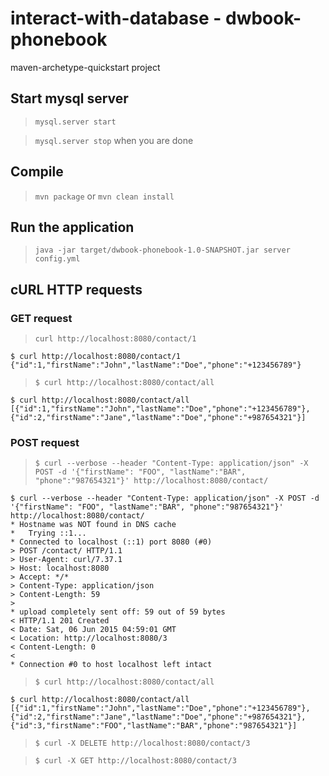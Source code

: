 # interact-with-database - dwbook-phonebook

maven-archetype-quickstart project

## Start mysql server

> `mysql.server start`

> `mysql.server stop` when you are done

## Compile

> `mvn package` or `mvn clean install`

## Run the application

> `java -jar target/dwbook-phonebook-1.0-SNAPSHOT.jar server config.yml`

## cURL HTTP requests

### GET request

> `curl http://localhost:8080/contact/1`

```
$ curl http://localhost:8080/contact/1
{"id":1,"firstName":"John","lastName":"Doe","phone":"+123456789"}
```

> `$ curl http://localhost:8080/contact/all`

```
$ curl http://localhost:8080/contact/all
[{"id":1,"firstName":"John","lastName":"Doe","phone":"+123456789"},{"id":2,"firstName":"Jane","lastName":"Doe","phone":"+987654321"}]
```

### POST request

> `$ curl --verbose --header "Content-Type: application/json" -X POST -d '{"firstName": "FOO", "lastName":"BAR", "phone":"987654321"}' http://localhost:8080/contact/`

```
$ curl --verbose --header "Content-Type: application/json" -X POST -d '{"firstName": "FOO", "lastName":"BAR", "phone":"987654321"}' http://localhost:8080/contact/
* Hostname was NOT found in DNS cache
*   Trying ::1...
* Connected to localhost (::1) port 8080 (#0)
> POST /contact/ HTTP/1.1
> User-Agent: curl/7.37.1
> Host: localhost:8080
> Accept: */*
> Content-Type: application/json
> Content-Length: 59
> 
* upload completely sent off: 59 out of 59 bytes
< HTTP/1.1 201 Created
< Date: Sat, 06 Jun 2015 04:59:01 GMT
< Location: http://localhost:8080/3
< Content-Length: 0
< 
* Connection #0 to host localhost left intact
```

> `$ curl http://localhost:8080/contact/all`

```
$ curl http://localhost:8080/contact/all
[{"id":1,"firstName":"John","lastName":"Doe","phone":"+123456789"},{"id":2,"firstName":"Jane","lastName":"Doe","phone":"+987654321"},{"id":3,"firstName":"FOO","lastName":"BAR","phone":"987654321"}]
```

> `$ curl -X DELETE http://localhost:8080/contact/3`

> `$ curl -X GET http://localhost:8080/contact/3`

